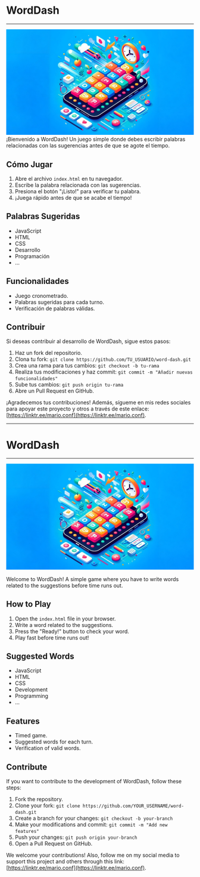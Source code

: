 # WordDash
---

![WordDash](/src/wow.png)
¡Bienvenido a WordDash! Un juego simple donde debes escribir palabras relacionadas con las sugerencias antes de que se agote el tiempo.

## Cómo Jugar

1. Abre el archivo `index.html` en tu navegador.
2. Escribe la palabra relacionada con las sugerencias.
3. Presiona el botón "¡Listo!" para verificar tu palabra.
4. ¡Juega rápido antes de que se acabe el tiempo!

## Palabras Sugeridas

- JavaScript
- HTML
- CSS
- Desarrollo
- Programación
- ...

## Funcionalidades

- Juego cronometrado.
- Palabras sugeridas para cada turno.
- Verificación de palabras válidas.

## Contribuir

Si deseas contribuir al desarrollo de WordDash, sigue estos pasos:

1. Haz un fork del repositorio.
2. Clona tu fork: `git clone https://github.com/TU_USUARIO/word-dash.git`
3. Crea una rama para tus cambios: `git checkout -b tu-rama`
4. Realiza tus modificaciones y haz commit: `git commit -m "Añadir nuevas funcionalidades"`
5. Sube tus cambios: `git push origin tu-rama`
6. Abre un Pull Request en GitHub.

¡Agradecemos tus contribuciones! Además, sígueme en mis redes sociales para apoyar este proyecto y otros a través de este enlace: [https://linktr.ee/mario.conf](https://linktr.ee/mario.conf).

---

# WordDash
---

![WordDash](/src/wow.png)

Welcome to WordDash! A simple game where you have to write words related to the suggestions before time runs out.

## How to Play

1. Open the `index.html` file in your browser.
2. Write a word related to the suggestions.
3. Press the "Ready!" button to check your word.
4. Play fast before time runs out!

## Suggested Words

- JavaScript
- HTML
- CSS
- Development
- Programming
- ...

## Features

- Timed game.
- Suggested words for each turn.
- Verification of valid words.

## Contribute

If you want to contribute to the development of WordDash, follow these steps:

1. Fork the repository.
2. Clone your fork: `git clone https://github.com/YOUR_USERNAME/word-dash.git`
3. Create a branch for your changes: `git checkout -b your-branch`
4. Make your modifications and commit: `git commit -m "Add new features"`
5. Push your changes: `git push origin your-branch`
6. Open a Pull Request on GitHub.

We welcome your contributions! Also, follow me on my social media to support this project and others through this link: [https://linktr.ee/mario.conf](https://linktr.ee/mario.conf).

